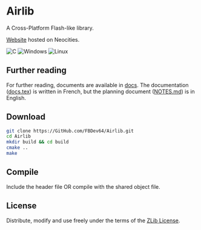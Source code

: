 # Airlib

A Cross-Platform Flash-like library.

[Website](https://airlib.neocities.org) hosted on Neocities.


![C](https://img.shields.io/badge/c-%2300599C.svg?style=for-the-badge&logo=c&logoColor=white)
![Windows](https://img.shields.io/badge/Windows-0078D6?style=for-the-badge&logo=windows&logoColor=white)
![Linux](https://img.shields.io/badge/Linux-FCC624?style=for-the-badge&logo=linux&logoColor=black)

## Further reading

For further reading, documents are available in [docs](./docs/). The documentation ([docs.tex](./docs/docs.tex)) is written in French, but the planning document ([NOTES.md](./docs/NOTES.md)) is in English.

## Download

```bash
git clone https://GitHub.com/FBDev64/Airlib.git
cd Airlib
mkdir build && cd build
cmake ..
make
```

## Compile

Include the header file OR compile with the shared object file. 

## License

Distribute, modify and use freely under the terms of the[ZLib License](./LICENSE).
